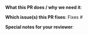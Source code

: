 **What this PR does / why we need it**:

**Which issue(s) this PR fixes**:
Fixes #

**Special notes for your reviewer**:

